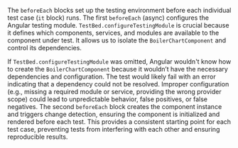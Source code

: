 The `beforeEach` blocks set up the testing environment before each individual test case (`it` block) runs. The first `beforeEach` (async) configures the Angular testing module.  `TestBed.configureTestingModule` is crucial because it defines which components, services, and modules are available to the component under test.  It allows us to isolate the `BoilerChartComponent` and control its dependencies. 

If `TestBed.configureTestingModule` was omitted, Angular wouldn't know how to create the `BoilerChartComponent` because it wouldn’t have the necessary dependencies and configuration.  The test would likely fail with an error indicating that a dependency could not be resolved. Improper configuration (e.g., missing a required module or service, providing the wrong provider scope) could lead to unpredictable behavior, false positives, or false negatives.  The second `beforeEach` block creates the component instance and triggers change detection, ensuring the component is initialized and rendered before each test. This provides a consistent starting point for each test case, preventing tests from interfering with each other and ensuring reproducible results.